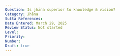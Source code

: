 ```yaml
---
Question: Is jhāna superior to knowledge & vision?
Category: Jhāna
Sutta References:
Date Entered: March 29, 2025
Review Status: Not started
Level: 
Priority: 
Number: 
Draft: true
---
```

